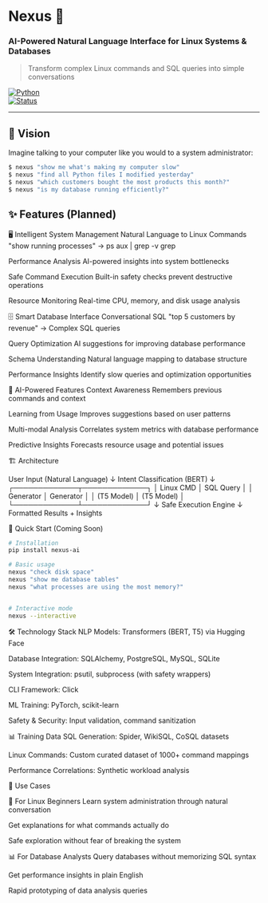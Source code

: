 # Nexus 🚀
### AI-Powered Natural Language Interface for Linux Systems & Databases

> Transform complex Linux commands and SQL queries into simple conversations

[![Python](https://img.shields.io/badge/Python-3.8+-blue.svg)](https://python.org)  
[![Status](https://img.shields.io/badge/Status-In%20Development-yellow.svg)]()

---

## 🎯 Vision

Imagine talking to your computer like you would to a system administrator:

```bash
$ nexus "show me what's making my computer slow"
$ nexus "find all Python files I modified yesterday"
$ nexus "which customers bought the most products this month?"
$ nexus "is my database running efficiently?"
```

## ✨ Features (Planned)

🖥️ Intelligent System Management
Natural Language to Linux Commands
"show running processes" → ps aux | grep -v grep

Performance Analysis
AI-powered insights into system bottlenecks

Safe Command Execution
Built-in safety checks prevent destructive operations

Resource Monitoring
Real-time CPU, memory, and disk usage analysis

🗄️ Smart Database Interface
Conversational SQL
"top 5 customers by revenue" → Complex SQL queries

Query Optimization
AI suggestions for improving database performance

Schema Understanding
Natural language mapping to database structure

Performance Insights
Identify slow queries and optimization opportunities

🧠 AI-Powered Features
Context Awareness
Remembers previous commands and context

Learning from Usage
Improves suggestions based on user patterns

Multi-modal Analysis
Correlates system metrics with database performance

Predictive Insights
Forecasts resource usage and potential issues

🏗️ Architecture

User Input (Natural Language)
           ↓
    Intent Classification (BERT)
           ↓
┌─────────────┬─────────────┐
│ Linux CMD   │ SQL Query   │
│ Generator   │ Generator   │
│ (T5 Model)  │ (T5 Model)  │
└─────────────┴─────────────┘
           ↓
    Safe Execution Engine
           ↓
    Formatted Results + Insights

🚀 Quick Start (Coming Soon)
```bash
# Installation
pip install nexus-ai

# Basic usage
nexus "check disk space"
nexus "show me database tables"
nexus "what processes are using the most memory?"


# Interactive mode
nexus --interactive

```
🛠️ Technology Stack
NLP Models: Transformers (BERT, T5) via Hugging Face

Database Integration: SQLAlchemy, PostgreSQL, MySQL, SQLite

System Integration: psutil, subprocess (with safety wrappers)

CLI Framework: Click

ML Training: PyTorch, scikit-learn

Safety & Security: Input validation, command sanitization

📊 Training Data
SQL Generation: Spider, WikiSQL, CoSQL datasets

Linux Commands: Custom curated dataset of 1000+ command mappings

Performance Correlations: Synthetic workload analysis

🎯 Use Cases

👶 For Linux Beginners
Learn system administration through natural conversation

Get explanations for what commands actually do

Safe exploration without fear of breaking the system

📊 For Database Analysts
Query databases without memorizing SQL syntax

Get performance insights in plain English

Rapid prototyping of data analysis queries

